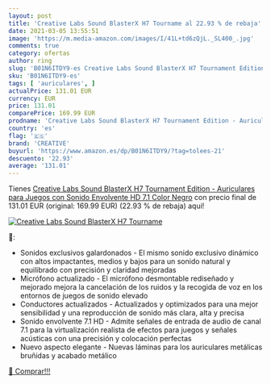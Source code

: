 ```yaml
---
layout: post
title: 'Creative Labs Sound BlasterX H7 Tourname al 22.93 % de rebaja'
date: 2021-03-05 13:55:51
image: 'https://m.media-amazon.com/images/I/41L+td6zQjL._SL400_.jpg'
comments: true
category: ofertas
author: ring
slug: 'B01N6ITDY9-es Creative Labs Sound BlasterX H7 Tournament Edition -...'
sku: 'B01N6ITDY9-es'
tags: [ 'auriculares', ]
actualPrice: 131.01 EUR
currency: EUR
price: 131.01
comparePrice: 169.99 EUR
prodname: 'Creative Labs Sound BlasterX H7 Tournament Edition - Auriculares para Juegos  con Sonido Envolvente HD 7.1   Color Negro'
country: 'es'
flag: '🇪🇸'
brand: 'CREATIVE'
buyurl: 'https://www.amazon.es/dp/B01N6ITDY9/?tag=tolees-21'
descuento: '22.93'
average: '131.01'
---
```


Tienes [Creative Labs Sound BlasterX H7 Tournament Edition - Auriculares para Juegos  con Sonido Envolvente HD 7.1   Color Negro](https://www.amazon.es/dp/B01N6ITDY9/?tag=tolees-21) con precio final de  131.01 EUR (original: 169.99 EUR) (22.93 %  de rebaja) aqui!

[![Creative Labs Sound BlasterX H7 Tourname](https://m.media-amazon.com/images/I/41L+td6zQjL._SL400_.jpg)](https://www.amazon.es/dp/B01N6ITDY9/?tag=tolees-21)

🔎:

- Sonidos exclusivos galardonados - El mismo sonido exclusivo dinámico con altos impactantes, medios y bajos para un sonido natural y equilibrado con precisión y claridad mejoradas
- Micrófono actualizado - El micrófono desmontable rediseñado y mejorado mejora la cancelación de los ruidos y la recogida de voz en los entornos de juegos de sonido elevado
- Conductores actualizados - Actualizados y optimizados para una mejor sensibilidad y una reproducción de sonido más clara, alta y precisa
- Sonido envolvente 7.1 HD - Admite señales de entrada de audio de canal 7.1 para la virtualización realista de efectos para juegos y señales acústicas con una precisión y colocación perfectas
- Nuevo aspecto elegante - Nuevas láminas para los auriculares metálicas bruñidas y acabado metálico

[🛒 Comprar!!!](https://www.amazon.es/dp/B01N6ITDY9/?tag=tolees-21)
